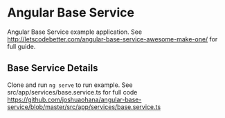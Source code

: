 # Angular Base Service

Angular Base Service example application. See http://letscodebetter.com/angular-base-service-awesome-make-one/ for full guide.

## Base Service Details

Clone and run `ng serve` to run example. See src/app/services/base.service.ts for full code
https://github.com/joshuaohana/angular-base-service/blob/master/src/app/services/base.service.ts